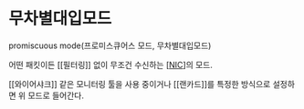 # 무차별대입모드

promiscuous mode(프로미스큐어스 모드, 무차별대입모드) 

어떤 패킷이든 [[필터링]] 없이 무조건 수신하는 [[NIC]]의 모드.  

[[와이어샤크]] 같은 모니터링 툴을 사용 중이거나 [[랜카드]]를 특정한 방식으로 설정하면 위 모드로 들어간다.  

[//begin]: # "Autogenerated link references for markdown compatibility"
[NIC]: NIC.md "NIC"
[//end]: # "Autogenerated link references"